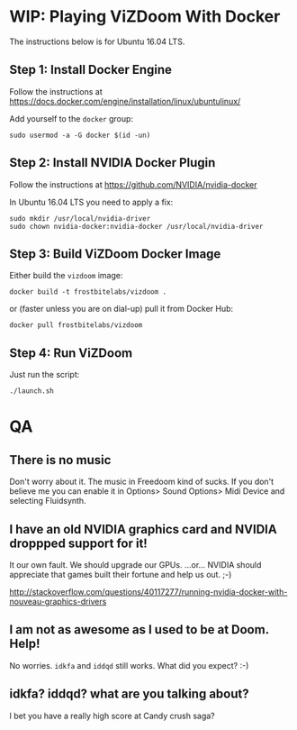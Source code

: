 # WIP: Playing ViZDoom With Docker

The instructions below is for Ubuntu 16.04 LTS.

## Step 1: Install Docker Engine

Follow the instructions at https://docs.docker.com/engine/installation/linux/ubuntulinux/

Add yourself to the `docker` group:

    sudo usermod -a -G docker $(id -un)

## Step 2: Install NVIDIA Docker Plugin

Follow the instructions at https://github.com/NVIDIA/nvidia-docker

In Ubuntu 16.04 LTS you need to apply a fix:

    sudo mkdir /usr/local/nvidia-driver
    sudo chown nvidia-docker:nvidia-docker /usr/local/nvidia-driver

## Step 3: Build ViZDoom Docker Image

Either build the `vizdoom` image:

    docker build -t frostbitelabs/vizdoom .

or (faster unless you are on dial-up) pull it from Docker Hub:

    docker pull frostbitelabs/vizdoom

## Step 4: Run ViZDoom

Just run the script:

    ./launch.sh

# QA

## There is no music

Don't worry about it. The music in Freedoom kind of sucks. If you don't believe
me you can enable it in Options> Sound Options> Midi Device and selecting
Fluidsynth.

## I have an old NVIDIA graphics card and NVIDIA droppped support for it!

It our own fault. We should upgrade our GPUs. 
...or...
NVIDIA should appreciate that games built their fortune and help us out. ;-)

http://stackoverflow.com/questions/40117277/running-nvidia-docker-with-nouveau-graphics-drivers

## I am not as awesome as I used to be at Doom. Help!

No worries. `idkfa` and `iddqd` still works. What did you expect? :-)

## idkfa? iddqd? what are you talking about?

I bet you have a really high score at Candy crush saga?
